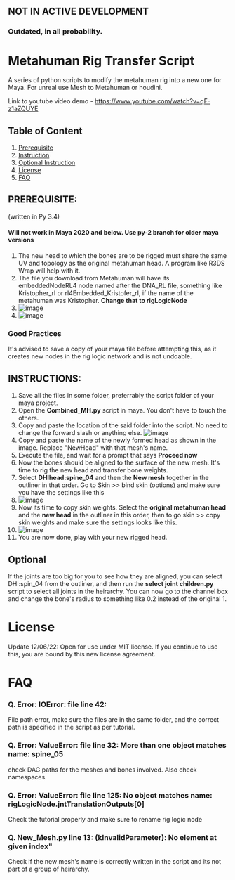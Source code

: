 ## NOT IN ACTIVE DEVELOPMENT
### Outdated, in all probability. 

# Metahuman Rig Transfer Script
A series of python scripts to modify the metahuman rig into a new one for Maya. For unreal use Mesh to Metahuman or houdini.

Link to youtube video demo - https://www.youtube.com/watch?v=qF-z1aZQUYE

## Table of Content
1. [Prerequisite](https://github.com/revoconner/metahuman_rig_transfer#prerequisite)
2. [Instruction](https://github.com/revoconner/metahuman_rig_transfer#instructions)
3. [Optional Instruction](https://github.com/revoconner/metahuman_rig_transfer#optional)
4. [License](https://github.com/revoconner/metahuman_rig_transfer#license)
5. [FAQ](https://github.com/revoconner/metahuman_rig_transfer#FAQ)

## PREREQUISITE:
(written in Py 3.4)
#### Will not work in Maya 2020 and below. Use py-2 branch for older maya versions 
1. The new head to which the bones are to be rigged must share the same UV and topology as the original metahuman head. A program like R3DS Wrap will help with it. 
2. The file you download from Metahuman will have its embeddedNodeRL4 node named after the DNA_RL file, something like Kristopher_rl or rl4Embedded_Kristofer_rl, if the name of the metahuman was Kristopher. **Change that to rigLogicNode**
3. ![image](https://user-images.githubusercontent.com/88772846/132264485-74e9d98e-38d9-4227-ab56-1ca9fc5effd5.png)
4. ![image](https://user-images.githubusercontent.com/88772846/132264420-1128a2eb-d1f0-4ec2-bbdc-ea97e150c197.png)

### Good Practices
It's advised to save a copy of your maya file before attempting this, as it creates new nodes in the rig logic network and is not undoable. 


## INSTRUCTIONS: 


1. Save all the files in some folder, preferrably the script folder of your maya project.
2. Open the **Combined_MH.py** script in maya. You don't have to touch the others.
3. Copy and paste the location of the said folder into the script. No need to change the forward slash or anything else.
![image](https://user-images.githubusercontent.com/88772846/132264121-a525cc5c-e89f-4a88-be70-74efe3d18be1.png)
3. Copy and paste the name of the newly formed head as shown in the image. Replace "NewHead" with that mesh's name. 
4. Execute the file, and wait for a prompt that says **Proceed now**
5. Now the bones should be aligned to the surface of the new mesh. It's time to rig the new head and transfer bone weights.
6. Select **DHIhead:spine_04** and then the **New mesh** together in the outliner in that order. Go to Skin >> bind skin (options) and make sure you have the settings like this
7.  ![image](https://user-images.githubusercontent.com/88772846/132264992-14f758d7-3061-4cb3-ae5c-24eb1464d548.png)
8.  Now its time to copy skin weights. Select the **original metahuman head** and the **new head** in the outliner in this order, then to go skin >> copy skin weights and make sure the settings looks like this. 
9.  ![image](https://user-images.githubusercontent.com/88772846/132265047-68307310-67fa-44ef-9059-cfc6b9e2ae58.png)
10.  You are now done, play with your new rigged head.

## Optional
If the joints are too big for you to see how they are aligned, you can select DHI:spin_04 from the outliner, and then run the **select joint children.py** script to select all joints in the heirarchy. You can now go to the channel box and change the bone's radius to something like 0.2 instead of the original 1. 

# License
Update 12/06/22: Open for use under MIT license. If you continue to use this, you are bound by this new license agreement.


# FAQ
###  Q. Error: IOError: file <maya console> line 42:
File path error, make sure the files are in the same folder, and the correct path is specified in the script as per tutorial.
  
###  Q. Error: ValueError: file <maya console> line 32: More than one object matches name: spine_05
check DAG  paths for the meshes and bones involved. Also check namespaces.
  
### Q. Error: ValueError: file <maya console> line 125: No object matches name: rigLogicNode.jntTranslationOutputs[0]
Check the tutorial properly and make sure to rename rig logic node
	
### Q. New_Mesh.py line 13: (kInvalidParameter): No element at given index"
Check if the new mesh's name is correctly written in the script and its not part of a group of heirarchy. 
	
